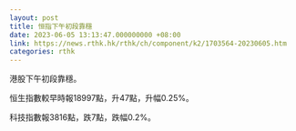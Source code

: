```yaml
---
layout: post
title: 恒指下午初段靠穩
date: 2023-06-05 13:13:47.000000000 +08:00
link: https://news.rthk.hk/rthk/ch/component/k2/1703564-20230605.htm
categories: rthk
---
```


港股下午初段靠穩。

恒生指數較早時報18997點，升47點，升幅0.25%。

科技指數報3816點，跌7點，跌幅0.2%。
